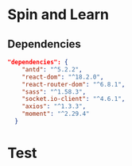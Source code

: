# Spin and Learn

## Dependencies

```JSON
"dependencies": {
    "antd": "^5.2.2",
    "react-dom": "^18.2.0",
    "react-router-dom": "^6.8.1",
    "sass": "^1.58.3",
    "socket.io-client": "^4.6.1",
    "axios": "^1.3.3",
    "moment": "^2.29.4"
  }
```

# Test
